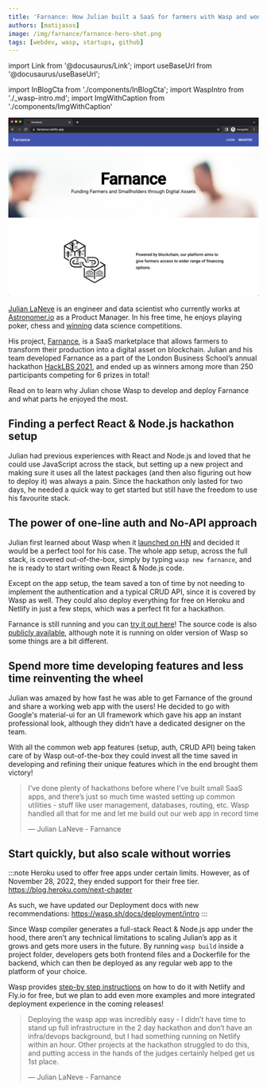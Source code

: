 ```yaml
---
title: 'Farnance: How Julian built a SaaS for farmers with Wasp and won a hackathon!'
authors: [matijasos]
image: /img/farnance/farnance-hero-shot.png
tags: [webdev, wasp, startups, github]
---
```


import Link from '@docusaurus/Link';
import useBaseUrl from '@docusaurus/useBaseUrl';

import InBlogCta from './components/InBlogCta';
import WaspIntro from './_wasp-intro.md';
import ImgWithCaption from './components/ImgWithCaption'

![farnance hero shot](../static/img/farnance/farnance-hero-shot.png)

[Julian LaNeve](https://jlaneve.github.io/) is an engineer and data scientist who currently works at [Astronomer.io](http://Astronomer.io) as a Product Manager. In his free time, he enjoys playing poker, chess and [winning](https://www.smudailycampus.com/news/smu-graduate-julian-laneve-wins-100k-grand-prize-from-data-science-competition) data science competitions.

His project, [Farnance](https://farnance.netlify.app/), is a SaaS marketplace that allows farmers to transform their production into a digital asset on blockchain. Julian and his team developed Farnance as a part of the London Business School’s annual hackathon [HackLBS 2021](https://hacklbs.devpost.com/), and ended up as winners among more than 250 participants competing for 6 prizes in total!

Read on to learn why Julian chose Wasp to develop and deploy Farnance and what parts he enjoyed the most.

<!--truncate-->

## Finding a perfect React & Node.js hackathon setup

Julian had previous experiences with React and Node.js and loved that he could use JavaScript across the stack, but setting up a new project and making sure it uses all the latest packages (and then also figuring out how to deploy it) was always a pain. Since the hackathon only lasted for two days, he needed a quick way to get started but still have the freedom to use his favourite stack.

## The power of one-line auth and No-API approach

Julian first learned about Wasp when it [launched on HN](https://news.ycombinator.com/item?id=26091956) and decided it would be a perfect tool for his case. The whole app setup, across the full stack, is covered out-of-the-box, simply by typing `wasp new farnance`, and he is ready to start writing own React & Node.js code.

Except on the app setup, the team saved a ton of time by not needing to implement the authentication and a typical CRUD API, since it is covered by Wasp as well. They could also deploy everything for free on Heroku and Netlify in just a few steps, which was a perfect fit for a hackathon.

<ImgWithCaption alt="Julian's testimonial on Discord" source="img/farnance/julian-discord-testimonial.png" />

Farnance is still running and you can [try it out here](https://farnance.netlify.app/)! The source code is also [publicly available](https://github.com/jlaneve/Farnance), although note it is running on older version of Wasp so some things are a bit different.

## Spend more time developing features and less time reinventing the wheel

Julian was amazed by how fast he was able to get Farnance of the ground and share a working web app with the users! He decided to go with Google's material-ui for an UI framework which gave his app an instant professional look, although they didn’t have a dedicated designer on the team.

With all the common web app features (setup, auth, CRUD API) being taken care of by Wasp out-of-the-box they could invest all the time saved in developing and refining their unique features which in the end brought them victory!

> I’ve done plenty of hackathons before where I’ve built small SaaS apps, and there’s just so much time wasted setting up common utilities - stuff like user management, databases, routing, etc. Wasp handled all that for me and let me build out our web app in record time
>
> — Julian LaNeve - Farnance

<ImgWithCaption alt="Farnance's dashboard" source="img/farnance/farnance-dashboard.png" caption="Farnance dashboard in action!" />

## Start quickly, but also scale without worries

:::note
Heroku used to offer free apps under certain limits. However, as of November 28, 2022, they ended support for their free tier. https://blog.heroku.com/next-chapter

As such, we have updated our Deployment docs with new recommendations: https://wasp.sh/docs/deployment/intro
:::

Since Wasp compiler generates a full-stack React & Node.js app under the hood, there aren’t any technical limitations to scaling Julian’s app as it grows and gets more users in the future. By running `wasp build` inside a project folder, developers gets both frontend files and a Dockerfile for the backend, which can then be deployed as any regular web app to the platform of your choice.

Wasp provides [step-by step instructions](/docs/deployment/intro) on how to do it with Netlify and Fly.io for free, but we plan to add even more examples and more integrated deployment experience in the coming releases!

> Deploying the wasp app was incredibly easy - I didn’t have time to stand up full infrastructure in the 2 day hackathon and don’t have an infra/devops background, but I had something running on Netlify within an hour. Other projects at the hackathon struggled to do this, and putting access in the hands of the judges certainly helped get us 1st place.
>
> — Julian LaNeve - Farnance
